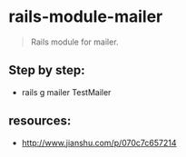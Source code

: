 # rails-module-mailer
> Rails module for mailer.

## Step by step:
+ rails g mailer TestMailer


## resources:
+ http://www.jianshu.com/p/070c7c657214

